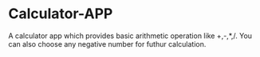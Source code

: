 # Calculator-APP
A calculator app which provides basic arithmetic operation like +,-,*,/.
You can also choose any negative number for futhur calculation.
